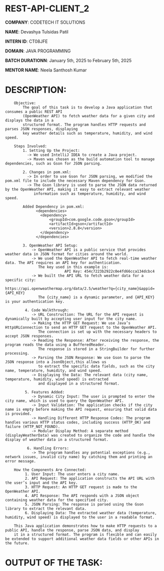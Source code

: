 # REST-API-CLIENT_2

**COMPANY**: CODETECH IT SOLUTIONS

**NAME**: Devashya Tulsidas Patil

**INTERN ID**: CT08JFE

**DOMAIN**: JAVA PROGRAMMING

**BATCH DURATIONN**: January 5th, 2025 to February 5th, 2025

**MENTOR NAME**: Neela Santhosh Kumar

# DESCRIPTION: 

        Objective:
            The goal of this task is to develop a Java application that consumes a public REST API 
            (OpenWeather API) to fetch weather data for a given city and displays the data in a 
            structured format. The program handles HTTP requests and parses JSON responses, displaying 
            key weather details such as temperature, humidity, and wind speed.
        
        Steps Involved:
            1. Setting Up the Project:
              -> We used IntelliJ IDEA to create a Java project.
              -> Maven was chosen as the build automation tool to manage dependencies, such as Gson for JSON parsing.
              
            2. Changes in pom.xml:
              -> In order to use Gson for JSON parsing, we modified the pom.xml file to include the necessary Maven dependency for Gson.
              -> The Gson library is used to parse the JSON data returned by the OpenWeather API, making it easy to extract relevant weather
                 information such as temperature, humidity, and wind speed.
                 
            Added Dependency in pom.xml:
                  <dependencies>
                    <dependency>
                        <groupId>com.google.code.gson</groupId>
                        <artifactId>gson</artifactId>
                        <version>2.8.8</version>
                    </dependency>
                  </dependencies>
                  
            3. OpenWeather API Setup:
                -> OpenWeather API is a public service that provides weather data in JSON format for cities around the world.
                -> We used the OpenWeather API to fetch real-time weather data. The API requires an API key for authentication. 
                   The key used in this example is:
                               API Key: 454c7223b2922c0e4fd66cca134dcbc4
                -> We built the API URL to fetch weather data for a specific city:
                               https://api.openweathermap.org/data/2.5/weather?q={city_name}&appid={API_KEY}
                   The {city_name} is a dynamic parameter, and {API_KEY} is your authentication key.
                   
             4. Code Walkthrough:
                -> URL Construction: The URL for the API request is dynamically built by accepting user input for the city name.
                -> Making the HTTP GET Request: We use Java’s HttpURLConnection to send an HTTP GET request to the OpenWeather API.
                   The connection is set up with the necessary headers to accept JSON responses.
                -> Reading the Response: After receiving the response, the program reads the data using a BufferedReader. 
                   The response is stored in a StringBuilder for further processing.
                -> Parsing the JSON Response: We use Gson to parse the JSON response into a JsonObject,this allows us 
                   to extract the specific data fields, such as the city name, temperature, humidity, and wind speed.
                -> Displaying the Data: The relevant data (city name, temperature, humidity, wind speed) is extracted
                   and displayed in a structured format.
                   
             5. Features Added:
                -> Dynamic City Input: The user is prompted to enter the city name, which is used to query the OpenWeather API.
                -> Input Validation: The application checks if the city name is empty before making the API request, ensuring that valid data is provided.
                -> Handling Different HTTP Response Codes: The program handles various HTTP status codes, including success (HTTP_OK) and failure (HTTP_NOT_FOUND).
                -> Modular Display Method: A separate method (displayWeatherData) was created to organize the code and handle the display of weather data in a structured format.
                
              6. Handling Errors:
                -> The program handles any potential exceptions (e.g., network issues, invalid city name) by catching them and printing an error message.
                
        How the Components Are Connected:
             1. User Input: The user enters a city name.
             2. API Request: The application constructs the API URL with the user’s input and the API key.
             3. HTTP Request: An HTTP GET request is made to the OpenWeather API.
             4. API Response: The API responds with a JSON object containing weather data for the specified city.
             5. JSON Parsing: The response is parsed using the Gson library to extract the relevant data.
             6. Displaying Data: The extracted weather data (temperature, humidity, wind speed) is displayed to the user in a readable format.
        
        This Java application demonstrates how to make HTTP requests to a public API, handle the response, parse JSON data, and display 
        it in a structured format. The program is flexible and can easily be extended to support additional weather data fields or other APIs in the future.


# OUTPUT OF THE TASK: 




            

   
